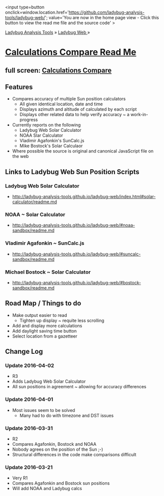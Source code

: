 ﻿<span style=display:none; >[You are now in a GitHub source code view - click this link to view the home page]( http://ladybug-analysis-tools.github.io/ladybug-web/ "View file as a web page." ) </span>
<input type=button onclick=window.location.href='https://github.com/ladybug-analysis-tools/ladybug-web/'; 
value='You are now in the home page view - Click this button to view the read me file and the source code' >


[Ladybug Analysis Tools]( http://ladybug-analysis-tools.github.io/ ) » [Ladybug Web ]( http://ladybug-analysis-tools.github.io/ladybug-web/ ) »

[Calculations Compare Read Me]( http://ladybug-analysis-tools.github.io/ladybug-web/index.html#calculations-compare/readme.md )
===

## full screen: [Calculations Compare]( http://ladybug-analysis-tools.github.io/ladybug-web/calculations-compare/ )

## Features

* Compares accuracy of multiple Sun position calculators
	* All given identical location, date and time
	* Displays azimuth and altitude of calculated by each script
	* Displays other related data to help verify accuracy ~ a work-in-progress
* Currently reports on the following
	* Ladybug Web Solar Calculator
	* NOAA Slar Calculator
	* Vladimir Agafonkin's SunCalc.js
	* Mike Bostock's Solar Calculaor
* Where possible the source is original and canonical JavaScript file on the web


## Links to Ladybug Web Sun Position Scripts

### Ladybug Web Solar Calculator

* http://ladybug-analysis-tools.github.io/ladybug-web/index.html#solar-calculator/readme.md


### NOAA ~ Solar Calculator

* http://ladybug-analysis-tools.github.io/ladybug-web/#noaa-sandbox/readme.md


### Vladimir Agafonkin ~ SunCalc.js

* http://ladybug-analysis-tools.github.io/ladybug-web/#suncalc-sandbox/readme.md


### Michael Bostock ~ Solar Calculator

* http://ladybug-analysis-tools.github.io/ladybug-web/#bostock-sandbox/readme.md

## Road Map / Things to do

* Make output easier to read
	* Tighten up display ~ requite less scrolling
* Add and display more calculations
* Add daylight saving time button
* Select location from a gazetteer


## Change Log

### Update 2016-04-02

* R3
* Adds Ladybug Web Solar Calculator
* All sun positions in agreement ~ allowing for accuracy differences

### Update 2016-04-01


* Most issues seem to be solved
	* Many had to do with timezone and DST issues

### Update 2016-03-31

* R2
* Compares Agafonkin, Bostock and NOAA
* Nobody agrees on the position of the Sun ;-)
* Structural differences in the code make comparisons difficult


### Update 2016-03-21

* Very R1
* Compares Agafonkin and Bostock sun positions
* Will add NOAA and Ladybug calcs
